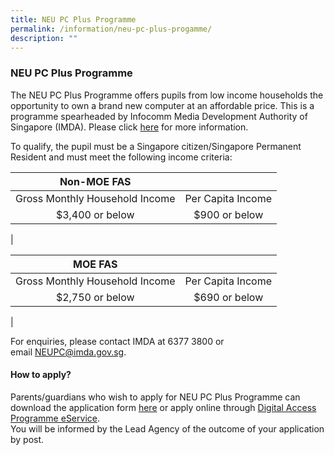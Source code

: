 ```yaml
---
title: NEU PC Plus Programme
permalink: /information/neu-pc-plus-progamme/
description: ""
---
```

### **NEU PC Plus Programme**

The NEU PC Plus Programme offers pupils from low income households the opportunity to own a brand new computer at an affordable price. This is a programme spearheaded by Infocomm Media Development Authority of Singapore (IMDA). Please click&nbsp;[here](https://www.imda.gov.sg/programme-listing/neu-pc-plus)&nbsp;for more information.

To qualify, the pupil must be a Singapore citizen/Singapore Permanent Resident and must meet the following income criteria:

| Non-MOE FAS |  |
|:---:|:---:|
|  Gross Monthly Household Income |  Per Capita Income |
| $3,400 or below | $900 or below |
|

| MOE FAS |  |
|:---:|:---:|
|  Gross Monthly Household Income |  Per Capita Income |
| $2,750 or below | $690 or below |
|

For enquiries, please contact IMDA at 6377 3800 or email&nbsp;[NEUPC@imda.gov.sg](mailto:NEUPC@imda.gov.sg).

#### **How to apply?**

Parents/guardians who wish to apply for NEU PC Plus Programme can download the application form&nbsp;[here](/files/NPP%20Application%20Form%20for%20MOE-SPED%20FAS.pdf)&nbsp;or apply online through&nbsp;[Digital Access Programme eService](https://eservice.imda.gov.sg/das/homepage).<br>
You will be informed by the Lead Agency of the outcome of your application by post.